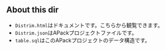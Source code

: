 ## About this dir
- `Distrim.html`はドキュメントです。こちらから観覧できます。
- `Distrim.json`はAPackプロジェクトファイルです。
- `table.sql`はこのAPackプロジェクトのデータ構造です。
